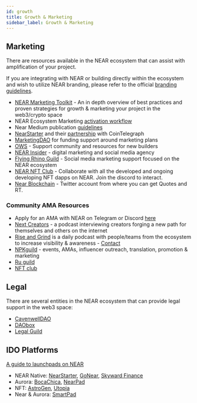 ```yaml
---
id: growth
title: Growth & Marketing
sidebar_label: Growth & Marketing
---
```


## Marketing

There are resources available in the NEAR ecosystem that can assist with amplification of your project.

If you are integrating with NEAR or building directly within the ecosystem and wish to utilize NEAR branding, please refer to the official [branding guidelines](https://near.org/brand/).

* [NEAR Marketing Toolkit](https://docs.google.com/presentation/d/1Abjnbw6qNSC7hu3vAqWqo9hn5pOArakIfU9ZRR0SQTI/edit?usp=sharing) - An in depth overview of best practices and proven strategies for growth & marketing your project in the web3/crypto space
* NEAR Ecosystem Marketing [activation workflow](https://docs.google.com/document/d/1OGDwVpHPC5FMLrlOtnjkEtOQ4Ps4G8QtaEhMvAhDjJQ/edit#heading=h.vbf0dxubymwq)
* Near Medium publication [guidelines](https://docs.google.com/document/d/1MNy9PikQWHLiXQyDs-E7ijeA79rsBZ2TY3wzh6GGG08/edit?usp=sharing)
* [NearStarter](https://www.google.com/url?q=https%3A%2F%2Fdocsend.com%2Fview%2Fjnyhkf75fbavu5i6&sa=D&sntz=1&usg=AOvVaw04qMt85ZJLRy6dBXSu6xvK) and their [partnership](https://docs.google.com/document/d/1GOUVZBJc-fqxx34c_qyYMr3cQVlM3fFjevI_1J2YsNw/edit?usp=sharing) with CoinTelegraph
* [MarketingDAO](https://gov.near.org/t/guide-how-to-submit-a-funding-proposal-to-the-marketing-dao/4603) for funding support around marketing plans
* [OWS](https://near.org/sandbox/) - Support community and resources for new builders
* [NEAR Insider](https://drive.google.com/file/d/1MboTFLzp-8ydMgyVcww0H_BgjUpPnWOR/view) - digital marketing and social media agency
* [Flying Rhino Guild](https://www.flyingrhinomedia.com/) - Social media marketing support focused on the NEAR ecosystem
* [NEAR NFT Club](https://nearnft.club/) - Collaborate with all the developed and ongoing developing NFT dapps on NEAR. Join the discord to interact.
* [Near Blockchain](https://twitter.com/NEAR_Blockchain) - Twitter account from where you can get Quotes and RT.

### Community AMA Resources

* Apply for an AMA with NEAR on Telegram or Discord [here](https://docs.google.com/forms/d/e/1FAIpQLSc0Xf9UdCuZmJ9mTooqtyDpthRFfn1-yfC0yfGdBAAdnA_Vhg/viewform)
* [Next Creators](https://nextcreators.simplecast.com/) - a podcast interviewing creators forging a new path for themselves and others on the internet
* [Rise and Grind](https://twitter.com/risengrind_near) is a daily podcast with people/teams from the ecosystem to increase visibility & awareness - [Contact](https://t.me/riseandgrindnear)
* [NPKguild](https://t.me/damboy22) - events, AMAs, influencer outreach, translation, promotion & marketing
* [Ru guild](https://t.me/yu1ian)
* [NFT club](https://t.me/naveenkandwal)


## Legal

There are several entities in the NEAR ecosystem that can provide legal support in the web3 space:

* [CavenwellDAO](https://www.google.com/url?q=https%3A%2F%2Fgov.near.org%2Ft%2Fhello-we-are-cavenwell-dao-corporate-structuring-specialists%2F12607&sa=D&sntz=1&usg=AOvVaw1_QjBdGJUAYiAZRKgMFgIs)
* [DAObox](https://www.google.com/url?q=https%3A%2F%2Fdaobox.org%2F&sa=D&sntz=1&usg=AOvVaw30NfKF0u-wJIce2Kn_SvB3)
* [Legal Guild](https://www.google.com/url?q=https%3A%2F%2Fnearlegal.com%2F&sa=D&sntz=1&usg=AOvVaw3Bv8ZD_7EdoLOcNuU6rGCI)


## IDO Platforms

[A guide to launchpads on NEAR](https://medium.com/nearweek/a-guide-to-launchpads-on-near-ido-edition-b3afe6659cb9)

* NEAR Native: [NearStarter](https://twitter.com/near_starter), [GoNear](https://gonear.io/), [Skyward Finance](https://skyward.finance/)
* Aurora: [BocaChica](https://bocachica.io/), [NearPad](https://pad.fi/) 
* NFT:  [AstroGen](https://www.astrogen.io/), [Utopia](https://secretskelliessociety.com/launchpad-utopia/)
* Near & Aurora: [SmartPad](https://smartpad.network/) 
